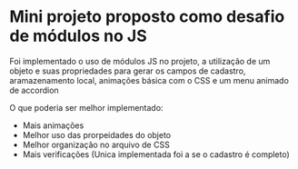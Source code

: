 # Mini projeto proposto como desafio de módulos no JS

Foi implementado o uso de módulos JS no projeto, a utilização de um objeto e suas propriedades para gerar os campos de cadastro, aramazenamento local, animações básica com o CSS e um menu animado de accordion 

O que poderia ser melhor implementado:   

- Mais animações
- Melhor uso das prorpeidades do objeto
- Melhor organização no arquivo de CSS
- Mais verificações (Unica implementada foi a se o cadastro é completo)